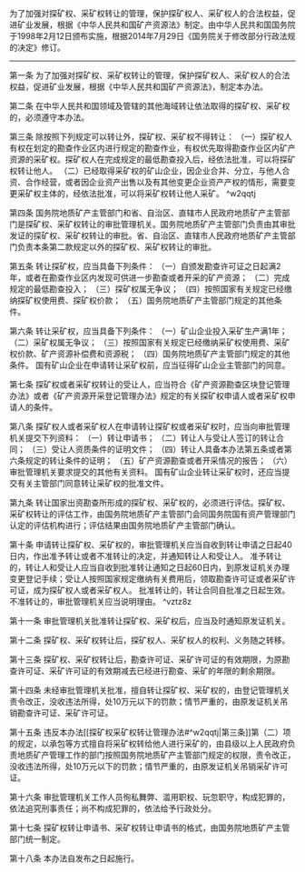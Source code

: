 为了加强对探矿权、采矿权转让的管理，保护探矿权人、采矿权人的合法权益，促进矿业发展，根据《中华人民共和国矿产资源法》制定。由中华人民共和国国务院于1998年2月12日颁布实施，根据2014年7月29日《国务院关于修改部分行政法规的决定》修订。
___
第一条 为了加强对探矿权、采矿权转让的管理，保护探矿权人、采矿权人的合法权益，促进矿业发展，根据《中华人民共和国矿产资源法》，制定本办法。

第二条 在中华人民共和国领域及管辖的其他海域转让依法取得的探矿权、采矿权的，必须遵守本办法。

第三条 除按照下列规定可以转让外，探矿权、采矿权不得转让：
（一）探矿权人有权在划定的勘查作业区内进行规定的勘查作业，有权优先取得勘查作业区内矿产资源的采矿权。探矿权人在完成规定的最低勘查投入后，经依法批准，可以将探矿权转让他人。
（二）已经取得采矿权的矿山企业，因企业合并、分立，与他人合资、合作经营，或者因企业资产出售以及有其他变更企业资产产权的情形，需要变更采矿权主体的，经依法批准，可以将采矿权转让他人采矿。 ^w2qqtj

第四条 国务院地质矿产主管部门和省、自治区、直辖市人民政府地质矿产主管部门是探矿权、采矿权转让的审批管理机关。国务院地质矿产主管部门负责由其审批发证的探矿权、采矿权转让的审批。省、自治区、直辖市人民政府地质矿产主管部门负责本条第二款规定以外的探矿权、采矿权转让的审批。

第五条 转让探矿权，应当具备下列条件：
（一）自颁发勘查许可证之日起满2年，或者在勘查作业区内发现可供进一步勘查或者开采的矿产资源；
（二）完成规定的最低勘查投入；
（三）探矿权属无争议；
（四）按照国家有关规定已经缴纳探矿权使用费、探矿权价款；
（五）国务院地质矿产主管部门规定的其他条件。

第六条 转让采矿权，应当具备下列条件：
（一）矿山企业投入采矿生产满1年；
（二）采矿权属无争议；
（三）按照国家有关规定已经缴纳采矿权使用费、采矿权价款、矿产资源补偿费和资源税；
（四）国务院地质矿产主管部门规定的其他条件。
国有矿山企业在申请转让采矿权前，应当征得矿山企业主管部门的同意。

第七条 探矿权或者采矿权转让的受让人，应当符合《矿产资源勘查区块登记管理办法》或者《矿产资源开采登记管理办法》规定的有关探矿权申请人或者采矿权申请人的条件。

第八条 探矿权人或者采矿权人在申请转让探矿权或者采矿权时，应当向审批管理机关提交下列资料：
（一）转让申请书；
（二）转让人与受让人签订的转让合同；
（三）受让人资质条件的证明文件；
（四）转让人具备本办法第五条或者第六条规定的转让条件的证明；
（五）矿产资源勘查或者开采情况的报告；
（六）审批管理机关要求提交的其他有关资料。
国有矿山企业转让采矿权时，还应当提交有关主管部门同意转让采矿权的批准文件。

第九条 转让国家出资勘查所形成的探矿权、采矿权的，必须进行评估。探矿权、采矿权转让的评估工作，由国务院地质矿产主管部门会同国务院国有资产管理部门认定的评估机构进行；评估结果由国务院地质矿产主管部门确认。

第十条 申请转让探矿权、采矿权的，审批管理机关应当自收到转让申请之日起40日内，作出准予转让或者不准转让的决定，并通知转让人和受让人。
准予转让的，转让人和受让人应当自收到批准转让通知之日起60日内，到原发证机关办理变更登记手续；受让人按照国家规定缴纳有关费用后，领取勘查许可证或者采矿许可证，成为探矿权人或者采矿权人。
批准转让的，转让合同自批准之日起生效。
不准转让的，审批管理机关应当说明理由。 ^vztz8z

第十一条 审批管理机关批准转让探矿权、采矿权后，应当及时通知原发证机关。

第十二条 探矿权、采矿权转让后，探矿权人、采矿权人的权利、义务随之转移。

第十三条 探矿权、采矿权转让后，勘查许可证、采矿许可证的有效期限，为原勘查许可证、采矿许可证的有效期减去已经进行勘查、采矿的年限的剩余期限。

第十四条 未经审批管理机关批准，擅自转让探矿权、采矿权的，由登记管理机关责令改正，没收违法所得，处10万元以下的罚款；情节严重的，由原发证机关吊销勘查许可证、采矿许可证。

第十五条 违反本办法[[探矿权采矿权转让管理办法#^w2qqtj|第三条]]第（二）项的规定，以承包等方式擅自将采矿权转给他人进行采矿的，由县级以上人民政府负责地质矿产管理工作的部门按照国务院地质矿产主管部门规定的权限，责令改正，没收违法所得，处10万元以下的罚款；情节严重的，由原发证机关吊销采矿许可证。

第十六条 审批管理机关工作人员徇私舞弊、滥用职权、玩忽职守，构成犯罪的，依法追究刑事责任；尚不构成犯罪的，依法给予行政处分。

第十七条 探矿权转让申请书、采矿权转让申请书的格式，由国务院地质矿产主管部门统一制定。

第十八条 本办法自发布之日起施行。